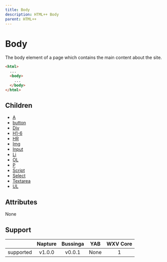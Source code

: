 ```yaml
---
title: Body
description: HTML++ Body
parent: HTML++
---
```

# Body

The body element of a page which contains the main content about the site.

```html
<html>
  ...
  <body>
    ...
  </body>
</html>
```

## Children

- [A](a.md)
- [button](button.md)
- [Div](div.md)
- [H1-6](h1-6.md)
- [HR](hr.md)
- [Img](img.md)
- [Input](input.md)
- [Li](li.md)
- [OL](ol.md)
- [P](p.md)
- [Script](script.md)
- [Select](select.md)
- [Textarea](textarea.md)
- [UL](ul.md)

## Attributes

None

## Support

|           | Napture                  | Bussinga                 | YAB                    | WXV Core            |
| --------- | :----------------------: | :----------------------: | :--------------------: | :-----------------: |
| supported | <span full>v1.0.0</span> | <span full>v0.0.1</span> | <span none>None</span> | <span full>1</span> |
